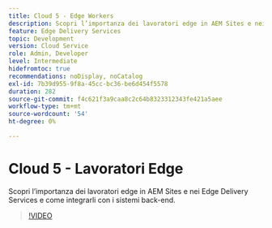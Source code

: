 ```yaml
---
title: Cloud 5 - Edge Workers
description: Scopri l’importanza dei lavoratori edge in AEM Sites e nei Edge Delivery Services e come integrarli con i sistemi back-end.
feature: Edge Delivery Services
topic: Development
version: Cloud Service
role: Admin, Developer
level: Intermediate
hidefromtoc: true
recommendations: noDisplay, noCatalog
exl-id: 7b39d955-9f8a-45cc-bc36-be6d454f5578
duration: 282
source-git-commit: f4c621f3a9caa8c2c64b8323312343fe421a5aee
workflow-type: tm+mt
source-wordcount: '54'
ht-degree: 0%

---
```


# Cloud 5 - Lavoratori Edge

Scopri l’importanza dei lavoratori edge in AEM Sites e nei Edge Delivery Services e come integrarli con i sistemi back-end.

>[!VIDEO](https://video.tv.adobe.com/v/3427589?learn=on)
